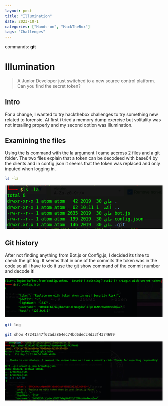 ```yaml
---
layout: post
title: "Illumination"
date: 2023-10-1 
categories: ["Hands-on", "HackTheBox"]
tags: "Challenges"
---
```


commands: **git**

# Illumination
> A Junior Developer just switched to a new source control platform. Can you find the secret token?


## Intro
For a change, I wanted to try hackthebox challenges to try something new related to forensic. At first i tried a memory dump exercise but volitality was not intsalling properly and my second option was Illumination. 


## Examining the files

Using the ls command with the la argument I came accross 2 files and a git folder. The two files explain that a token can be decodeed with base64 by the clients and in config.json it seems that the token was replaced and only inputed when logging in. 


```bash 
ls -la
```

![FileList](/images/Illumination/Illumination-la.png)


## Git history 
After not finding anything from Bot.js or Config.js, I decided its time to check the git log. It seems that in one of the commits the token was in the code so all i have to do it use the git show command of the commit number and decode it!

![configJs](/images/Illumination/configJS.png)

```bash 
git log 
```

```bash 
git show 47241a47f62ada864ec74bd6dedc4d33f4374699
```

![gitshow](/images/Illumination/gitshow.png)
